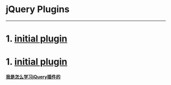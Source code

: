 #   jQuery Plugins
---

#  1. [initial plugin](/initialPlugin/)
#  1. [initial plugin](/initialPlugin/)



####  [我是怎么学习jQuery插件的](http://www.cnblogs.com/Wayou/p/jquery_plugin_tutorial.html)